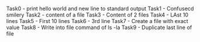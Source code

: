 Task0 - print hello world and new line to standard output
Task1 - Confusecd smilery
Task2 - content of a file
Task3 - Content of 2 files
Task4 - LAst 10 lines
Task5 - First 10 lines
Task6 - 3rd line
Task7 - Create a file with exact value
Task8 - Write into file command of ls -la
Task9 - Duplicate last line of file


